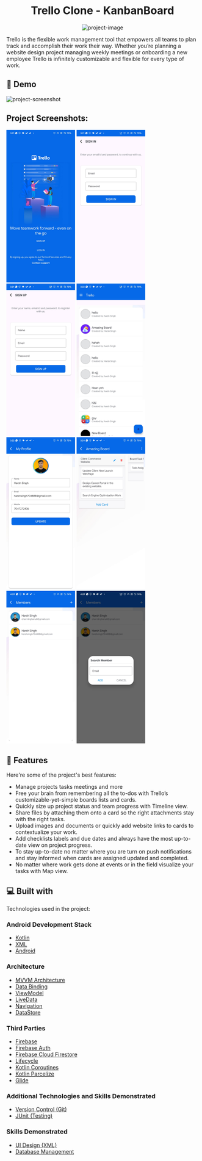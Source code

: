 <h1 align="center" id="title">Trello Clone - KanbanBoard</h1>

<p align="center"><img src="https://socialify.git.ci/harshsingh-io/KanbanBoard/image?description=1&amp;descriptionEditable=Trello%20is%20the%20flexible%20work%20management%20tool%20that%20empowers%20all%20teams%20to%20plan%2C%20track%2C%20and%20accomplish%20their%20work%2C%20their%20way.&amp;font=Jost&amp;forks=1&amp;issues=1&amp;language=1&amp;name=1&amp;owner=1&amp;pattern=Solid&amp;pulls=1&amp;stargazers=1&amp;theme=Auto" alt="project-image"></p>

<p id="description">Trello is the flexible work management tool that empowers all teams to plan track and accomplish their work their way. Whether you’re planning a website design project managing weekly meetings or onboarding a new employee Trello is infinitely customizable and flexible for every type of work.</p>

<h2>🚀 Demo</h2>

<img src="https://github.com/harshsingh-io/KanbanBoard/blob/main/Sample/6111716377486167931.gif" alt="project-screenshot" width="180" height="400">

<h2>Project Screenshots:</h2>

<img src="https://github.com/harshsingh-io/KanbanBoard/blob/main/Sample/intro.jpg" alt="project-screenshot" width="180" height="400"> <img src="https://github.com/harshsingh-io/KanbanBoard/blob/main/Sample/signup.jpg" alt="project-screenshot" width="180" height="400"> <img src="https://github.com/harshsingh-io/KanbanBoard/blob/main/Sample/login.jpg" alt="project-screenshot" width="180" height="400"> <img src="https://github.com/harshsingh-io/KanbanBoard/blob/main/Sample/mainactivity.jpg" alt="project-screenshot" width="180" height="400"> <img src="https://github.com/harshsingh-io/KanbanBoard/blob/main/Sample/editprofile.jpg" alt="project-screenshot" width="180" height="400"> <img src="https://github.com/harshsingh-io/KanbanBoard/blob/main/Sample/taskandcard.jpg" alt="project-screenshot" width="180" height="400"> <img src="https://github.com/harshsingh-io/KanbanBoard/blob/main/Sample/boardmembers.jpg" alt="project-screenshot" width="180" height="400"> <img src="https://github.com/harshsingh-io/KanbanBoard/blob/main/Sample/searchmember.jpg" alt="project-screenshot" width="180" height="400">

  
<h2>🧐 Features</h2>

Here're some of the project's best features:

*   Manage projects tasks meetings and more
*   Free your brain from remembering all the to-dos with Trello’s customizable-yet-simple boards lists and cards.
*   Quickly size up project status and team progress with Timeline view.
*   Share files by attaching them onto a card so the right attachments stay with the right tasks.
*   Upload images and documents or quickly add website links to cards to contextualize your work.
*   Add checklists labels and due dates and always have the most up-to-date view on project progress.
*   To stay up-to-date no matter where you are turn on push notifications and stay informed when cards are assigned updated and completed.
*   No matter where work gets done at events or in the field visualize your tasks with Map view.

  
  
<h2>💻 Built with</h2>

Technologies used in the project:

### Android Development Stack
- [Kotlin](https://kotlinlang.org/)
- [XML](https://www.w3.org/XML/)
- [Android](https://developer.android.com/)

### Architecture
- [MVVM Architecture](https://developer.android.com/jetpack/guide)
- [Data Binding](https://developer.android.com/topic/libraries/data-binding/)
- [ViewModel](https://developer.android.com/topic/libraries/architecture/viewmodel)
- [LiveData](https://developer.android.com/topic/libraries/architecture/livedata)
- [Navigation](https://developer.android.com/guide/navigation)
- [DataStore](https://developer.android.com/topic/libraries/architecture/datastore)

### Third Parties
- [Firebase](https://firebase.google.com)
- [Firebase Auth](https://firebase.google.com/docs/auth)
- [Firebase Cloud Firestore](https://firebase.google.com/products/firestore)
- [Lifecycle](https://developer.android.com/jetpack/androidx/releases/lifecycle)
- [Kotlin Coroutines](https://developer.android.com/kotlin/coroutines)
- [Kotlin Parcelize](https://developer.android.com/kotlin/parcelize)
- [Glide](https://github.com/bumptech/glide)

### Additional Technologies and Skills Demonstrated

- [Version Control (Git)](https://git-scm.com/)
- [JUnit (Testing)](https://junit.org/junit5/)

### Skills Demonstrated

- [UI Design (XML)](https://developer.android.com/guide/topics/ui)
- [Database Management](https://developer.android.com/training/data-storage)
